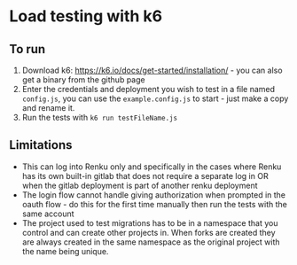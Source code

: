 # Load testing with k6

## To run

1. Download k6: https://k6.io/docs/get-started/installation/ - you can also get a binary from the github page
2. Enter the credentials and deployment you wish to test in a file named `config.js`, you can
   use the `example.config.js` to start - just make a copy and rename it.
3. Run the tests with `k6 run testFileName.js`

## Limitations

- This can log into Renku only and specifically in the cases where Renku has its own built-in gitlab that does
  not require a separate log in OR when the gitlab deployment is part of another renku deployment
- The login flow cannot handle giving authorization when prompted in the oauth flow - do this
  for the first time manually then run the tests with the same account
- The project used to test migrations has to be in a namespace that you control and can create
  other projects in. When forks are created they are always created in the same namespace as the
  original project with the name being unique.
